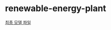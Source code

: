 # renewable-energy-plant
[최종 모델 파일](https://drive.google.com/file/d/1GaJ4v57h7dvV149N0oHFAPQIjzESryD-)